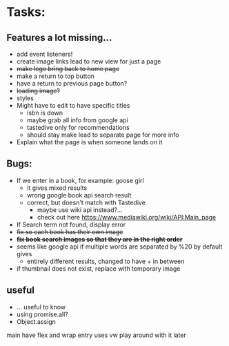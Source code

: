 # Tasks:

## Features a lot missing...
- add event listeners! 
- create image links lead to new view for just a page
- ~~make logo bring back to home page~~
- make a return to top button
- have a return to previous page button?
- ~~loading image?~~
- styles
- Might have to edit to have specific titles
  - isbn is down
  - maybe grab all info from google api
  - tastedive only for recommendations
  - should stay make lead to separate page for more info
- Explain what the page is when someone lands on it

## Bugs:
- If we enter in a book, for example: goose girl
  - it gives mixed results
  - wrong google book api search result
  - correct, but doesn't match with Tastedive
    - maybe use wiki api instead?...
    - check out here https://www.mediawiki.org/wiki/API:Main_page
- If Search term not found, display error
- ~~fix so each book has their own image~~
- ~~**fix book search images so that they are in the right order**~~
- seems like google api if multiple words are separated by %20 by default gives
  - entirely different results, changed to have + in between
- if thumbnail does not exist, replace with temporary image

## useful
- ... useful to know
- using promise.all?
- Object.assign


main have flex and wrap
entry uses vw 
play around with it later